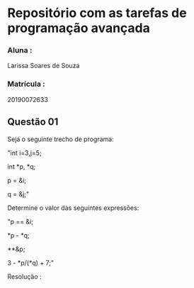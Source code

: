 # Repositório com as tarefas de programação avançada

### Aluna : 
Larissa Soares de Souza
### Matrícula : 
20190072633

## Questão 01
Seja o seguinte trecho de programa:

"int i=3,j=5;

 int *p, *q;
 
 p = &i;
 
 q = &j;"
 
Determine o valor das seguintes expressões:

 "p == &i;
 
 *p - *q;
 
 **&p;
 
 3 - *p/(*q) + 7;"
 
 Resolução : 
